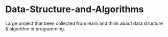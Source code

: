 # Data-Structure-and-Algorithms
Large project that been collected from learn and think about data structure &amp; algorithm in programming.

